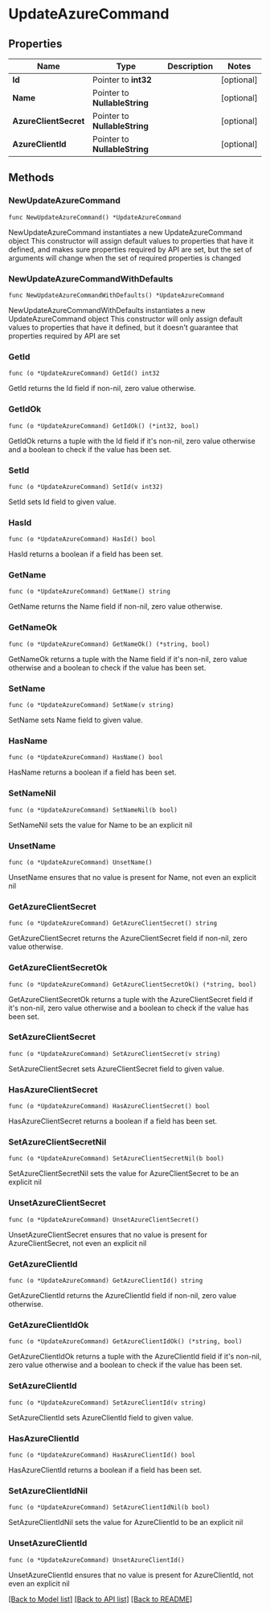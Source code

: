 # UpdateAzureCommand

## Properties

Name | Type | Description | Notes
------------ | ------------- | ------------- | -------------
**Id** | Pointer to **int32** |  | [optional] 
**Name** | Pointer to **NullableString** |  | [optional] 
**AzureClientSecret** | Pointer to **NullableString** |  | [optional] 
**AzureClientId** | Pointer to **NullableString** |  | [optional] 

## Methods

### NewUpdateAzureCommand

`func NewUpdateAzureCommand() *UpdateAzureCommand`

NewUpdateAzureCommand instantiates a new UpdateAzureCommand object
This constructor will assign default values to properties that have it defined,
and makes sure properties required by API are set, but the set of arguments
will change when the set of required properties is changed

### NewUpdateAzureCommandWithDefaults

`func NewUpdateAzureCommandWithDefaults() *UpdateAzureCommand`

NewUpdateAzureCommandWithDefaults instantiates a new UpdateAzureCommand object
This constructor will only assign default values to properties that have it defined,
but it doesn't guarantee that properties required by API are set

### GetId

`func (o *UpdateAzureCommand) GetId() int32`

GetId returns the Id field if non-nil, zero value otherwise.

### GetIdOk

`func (o *UpdateAzureCommand) GetIdOk() (*int32, bool)`

GetIdOk returns a tuple with the Id field if it's non-nil, zero value otherwise
and a boolean to check if the value has been set.

### SetId

`func (o *UpdateAzureCommand) SetId(v int32)`

SetId sets Id field to given value.

### HasId

`func (o *UpdateAzureCommand) HasId() bool`

HasId returns a boolean if a field has been set.

### GetName

`func (o *UpdateAzureCommand) GetName() string`

GetName returns the Name field if non-nil, zero value otherwise.

### GetNameOk

`func (o *UpdateAzureCommand) GetNameOk() (*string, bool)`

GetNameOk returns a tuple with the Name field if it's non-nil, zero value otherwise
and a boolean to check if the value has been set.

### SetName

`func (o *UpdateAzureCommand) SetName(v string)`

SetName sets Name field to given value.

### HasName

`func (o *UpdateAzureCommand) HasName() bool`

HasName returns a boolean if a field has been set.

### SetNameNil

`func (o *UpdateAzureCommand) SetNameNil(b bool)`

 SetNameNil sets the value for Name to be an explicit nil

### UnsetName
`func (o *UpdateAzureCommand) UnsetName()`

UnsetName ensures that no value is present for Name, not even an explicit nil
### GetAzureClientSecret

`func (o *UpdateAzureCommand) GetAzureClientSecret() string`

GetAzureClientSecret returns the AzureClientSecret field if non-nil, zero value otherwise.

### GetAzureClientSecretOk

`func (o *UpdateAzureCommand) GetAzureClientSecretOk() (*string, bool)`

GetAzureClientSecretOk returns a tuple with the AzureClientSecret field if it's non-nil, zero value otherwise
and a boolean to check if the value has been set.

### SetAzureClientSecret

`func (o *UpdateAzureCommand) SetAzureClientSecret(v string)`

SetAzureClientSecret sets AzureClientSecret field to given value.

### HasAzureClientSecret

`func (o *UpdateAzureCommand) HasAzureClientSecret() bool`

HasAzureClientSecret returns a boolean if a field has been set.

### SetAzureClientSecretNil

`func (o *UpdateAzureCommand) SetAzureClientSecretNil(b bool)`

 SetAzureClientSecretNil sets the value for AzureClientSecret to be an explicit nil

### UnsetAzureClientSecret
`func (o *UpdateAzureCommand) UnsetAzureClientSecret()`

UnsetAzureClientSecret ensures that no value is present for AzureClientSecret, not even an explicit nil
### GetAzureClientId

`func (o *UpdateAzureCommand) GetAzureClientId() string`

GetAzureClientId returns the AzureClientId field if non-nil, zero value otherwise.

### GetAzureClientIdOk

`func (o *UpdateAzureCommand) GetAzureClientIdOk() (*string, bool)`

GetAzureClientIdOk returns a tuple with the AzureClientId field if it's non-nil, zero value otherwise
and a boolean to check if the value has been set.

### SetAzureClientId

`func (o *UpdateAzureCommand) SetAzureClientId(v string)`

SetAzureClientId sets AzureClientId field to given value.

### HasAzureClientId

`func (o *UpdateAzureCommand) HasAzureClientId() bool`

HasAzureClientId returns a boolean if a field has been set.

### SetAzureClientIdNil

`func (o *UpdateAzureCommand) SetAzureClientIdNil(b bool)`

 SetAzureClientIdNil sets the value for AzureClientId to be an explicit nil

### UnsetAzureClientId
`func (o *UpdateAzureCommand) UnsetAzureClientId()`

UnsetAzureClientId ensures that no value is present for AzureClientId, not even an explicit nil

[[Back to Model list]](../README.md#documentation-for-models) [[Back to API list]](../README.md#documentation-for-api-endpoints) [[Back to README]](../README.md)


